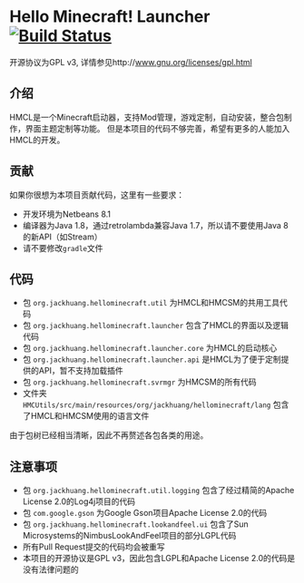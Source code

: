# Hello Minecraft! Launcher [![Build Status](https://travis-ci.org/mclauncher/HMCL.svg?branch=master)](https://travis-ci.org/mclauncher/HMCL)
开源协议为GPL v3, 详情参见http://www.gnu.org/licenses/gpl.html

## 介绍

HMCL是一个Minecraft启动器，支持Mod管理，游戏定制，自动安装，整合包制作，界面主题定制等功能。
但是本项目的代码不够完善，希望有更多的人能加入HMCL的开发。

## 贡献
如果你很想为本项目贡献代码，这里有一些要求：
* 开发环境为Netbeans 8.1
* 编译器为Java 1.8，通过retrolambda兼容Java 1.7，所以请不要使用Java 8的新API（如Stream）
* 请不要修改`gradle`文件

## 代码
* 包 `org.jackhuang.hellominecraft.util` 为HMCL和HMCSM的共用工具代码
* 包 `org.jackhuang.hellominecraft.launcher` 包含了HMCL的界面以及逻辑代码
* 包 `org.jackhuang.hellominecraft.launcher.core` 为HMCL的启动核心
* 包 `org.jackhuang.hellominecraft.launcher.api` 是HMCL为了便于定制提供的API，暂不支持加载插件
* 包 `org.jackhuang.hellominecraft.svrmgr` 为HMCSM的所有代码
* 文件夹 `HMCUtils/src/main/resources/org/jackhuang/hellominecraft/lang` 包含了HMCL和HMCSM使用的语言文件

由于包树已经相当清晰，因此不再赘述各包各类的用途。

## 注意事项
* 包 `org.jackhuang.hellominecraft.util.logging` 包含了经过精简的Apache License 2.0的Log4j项目的代码
* 包 `com.google.gson` 为Google Gson项目Apache License 2.0的代码
* 包 `org.jackhuang.hellominecraft.lookandfeel.ui` 包含了Sun Microsystems的NimbusLookAndFeel项目的部分LGPL代码
* 所有Pull Request提交的代码均会被重写
* 本项目的开源协议是GPL v3，因此包含LGPL和Apache License 2.0的代码是没有法律问题的
